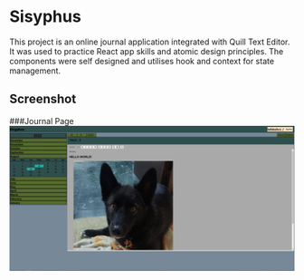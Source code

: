 # Sisyphus

This project is an online journal application integrated with Quill Text Editor. It was used to practice React app skills and atomic design principles. The components were self designed and utilises hook and context for state management. 

## Screenshot

###Journal Page
![alt text](https://github.com/tehkohrz/sisyphus-frontend/blob/master/sisyphus/journal%20page.JPG?raw=true)
